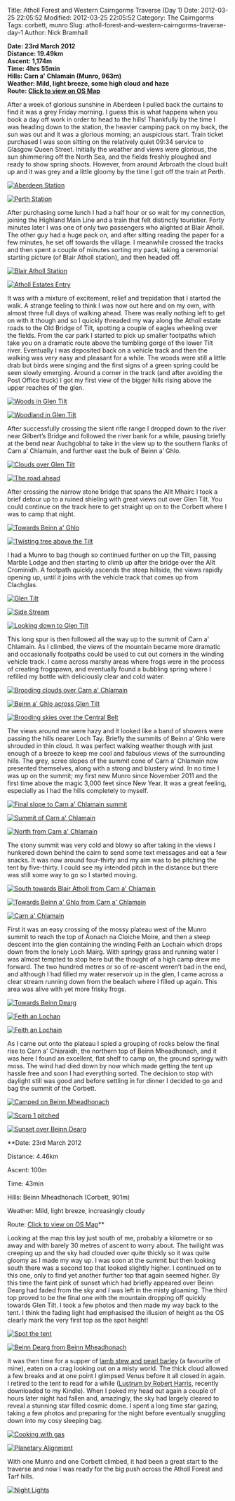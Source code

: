 Title: Atholl Forest and Western Cairngorms Traverse (Day 1)
Date: 2012-03-25 22:05:52
Modified: 2012-03-25 22:05:52
Category: The Cairngorms
Tags: corbett, munro
Slug: atholl-forest-and-western-cairngorms-traverse-day-1
Author: Nick Bramhall

**Date: 23rd March 2012  
Distance: 19.49km  
Ascent:  1,174m  
Time: 4hrs 55min  
Hills: Carn a' Chlamain (Munro, 963m)  
Weather: Mild, light breeze, some high cloud and haze  
Route: [Click to view on OS Map](http://www.invertedworld.co.uk/routes/report-card.php?year=2012&tripid=006)**



After a week of glorious sunshine in Aberdeen I pulled back the curtains to find it was a grey Friday morning. I guess this is what happens when you book a day off work in order to head to the hills! Thankfully by the time I was heading down to the station, the heavier camping pack on my back, the sun was out and it was a glorious morning; an auspicious start. Train ticket purchased I was soon sitting on the relatively quiet 09:34 service to Glasgow Queen Street. Initially the weather and views were glorious, the sun shimmering off the North Sea, and the fields freshly ploughed and ready to show spring shoots. However, from around Arbroath the cloud built up and it was grey and a little gloomy by the time I got off the train at Perth.

<!--more-->

[![Aberdeen Station](http://farm8.staticflickr.com/7230/6875444226_ca154dd15c_c.jpg)](http://www.flickr.com/photos/53725815@N00/6875444226)



[![Perth Station](http://farm8.staticflickr.com/7192/7021555179_441b33637c_c.jpg)](http://www.flickr.com/photos/53725815@N00/7021555179)



After purchasing some lunch I had a half hour or so wait for my connection, joining the Highland Main Line and a train that felt distinctly touristier. Forty minutes later I was one of only two passengers who alighted at Blair Atholl. The other guy had a huge pack on, and after sitting reading the paper for a few minutes, he set off towards the village. I meanwhile crossed the tracks and then spent a couple of minutes sorting my pack, taking a ceremonial starting picture (of Blair Atholl station), and then headed off.



[![Blair Atholl Station](http://farm8.staticflickr.com/7210/6875457424_e65fc5771b_c.jpg)](http://www.flickr.com/photos/53725815@N00/6875457424)



[![Atholl Estates Entry](http://farm8.staticflickr.com/7194/6875467344_dd012e2efe_c.jpg)](http://www.flickr.com/photos/53725815@N00/6875467344)



It was with a mixture of excitement, relief and trepidation that I started the walk. A strange feeling to think I was now out here and on my own, with almost three full days of walking ahead. There was really nothing left to get on with it though and so I quickly threaded my way along the Atholl estate roads to the Old Bridge of Tilt, spotting a couple of eagles wheeling over the fields. From the car park I started to pick up smaller footpaths which take you on a dramatic route above the tumbling gorge of the lower Tilt river. Eventually I was deposited back on a vehicle track and then the walking was very easy and pleasant for a while. The woods were still a little drab but birds were singing and the first signs of a green spring could be seen slowly emerging. Around a corner in the track (and after avoiding the Post Office truck) I got my first view of the bigger hills rising above the upper reaches of the glen.



[![Woods in Glen Tilt](http://farm8.staticflickr.com/7102/7021610623_be5f4ff97f_c.jpg)](http://www.flickr.com/photos/53725815@N00/7021610623)



[![Woodland in Glen Tilt](http://farm8.staticflickr.com/7111/6875518612_9883cbbd93_c.jpg)](http://www.flickr.com/photos/53725815@N00/6875518612)



After successfully crossing the silent rifle range I dropped down to the river near Gilbert’s Bridge and followed the river bank for a while, pausing briefly at the bend near Auchgobhal to take in the view up to the southern flanks of Carn a’ Chlamain, and further east the bulk of Beinn a’ Ghlo.



[![Clouds over Glen Tilt](http://farm8.staticflickr.com/7052/6875550546_b4675d5f9a_c.jpg)](http://www.flickr.com/photos/53725815@N00/6875550546)



[![The road ahead](http://farm8.staticflickr.com/7251/6875545374_48d378981e_c.jpg)](http://www.flickr.com/photos/53725815@N00/6875545374)



After crossing the narrow stone bridge that spans the Allt Mhairc I took a brief detour up to a ruined shieling with great views out over Glen Tilt. You could continue on the track here to get straight up on to the Corbett where I was to camp that night. 



[![Towards Beinn a' Ghlo](http://farm8.staticflickr.com/7108/7021660215_3c47e394c2_c.jpg)](http://www.flickr.com/photos/53725815@N00/7021660215)



[![Twisting tree above the Tilt](http://farm8.staticflickr.com/7241/6875577896_6d37a9b5d3_c.jpg)](http://www.flickr.com/photos/53725815@N00/6875577896)



I had a Munro to bag though so continued further on up the Tilt, passing Marble Lodge and then starting to climb up after the bridge over the Allt Crominidh. A footpath quickly ascends the steep hillside, the views rapidly opening up, until it joins with the vehicle track that comes up from Clachglas.



[![Glen Tilt](http://farm8.staticflickr.com/7184/7021721883_f276ab2d68_c.jpg)](http://www.flickr.com/photos/53725815@N00/7021721883)



[![Side Stream](http://farm8.staticflickr.com/7060/6875635984_cd7586d837_c.jpg)](http://www.flickr.com/photos/53725815@N00/6875635984)



[![Looking down to Glen Tilt](http://farm8.staticflickr.com/7054/7021750305_256b33c5fc_c.jpg)](http://www.flickr.com/photos/53725815@N00/7021750305)



This long spur is then followed all the way up to the summit of Carn a’ Chlamain. As I climbed, the views of the mountain became more dramatic and occasionally footpaths could be used to cut out corners in the winding vehicle track. I came across marshy areas where frogs were in the process of creating frogspawn, and eventually found a bubbling spring where I refilled my bottle with deliciously clear and cold water.



[![Brooding clouds over Carn a' Chlamain](http://farm8.staticflickr.com/7111/7021759161_0fbeefc170_c.jpg)](http://www.flickr.com/photos/53725815@N00/7021759161)



[![Beinn a' Ghlo across Glen Tilt](http://farm8.staticflickr.com/7103/6875675174_a79454f2a9_c.jpg)](http://www.flickr.com/photos/53725815@N00/6875675174)



[![Brooding skies over the Central Belt](http://farm7.staticflickr.com/6239/6875679506_615015dd84_c.jpg)](http://www.flickr.com/photos/53725815@N00/6875679506)



The views around me were hazy and it looked like a band of showers were passing the hills nearer Loch Tay. Briefly the summits of Beinn a’ Ghlo were shrouded in thin cloud. It was perfect walking weather though with just enough of a breeze to keep me cool and fabulous views of the surrounding hills. The grey, scree slopes of the summit cone of Carn a’ Chlamain now presented themselves, along with a strong and blustery wind. In no time I was up on the summit; my first new Munro since November 2011 and the first time above the magic 3,000 feet since New Year. It was a great feeling, especially as I had the hills completely to myself.



[![Final slope to Carn a' Chlamain summit](http://farm7.staticflickr.com/6043/7021870227_1cd5abe4f4_c.jpg)](http://www.flickr.com/photos/53725815@N00/7021870227)



[![Summit of Carn a' Chlamain](http://farm7.staticflickr.com/6104/7021892033_1e762e633e_c.jpg)](http://www.flickr.com/photos/53725815@N00/7021892033)



[![North from Carn a' Chlamain](http://farm7.staticflickr.com/6056/7021910613_b9388a7f6b_c.jpg)](http://www.flickr.com/photos/53725815@N00/7021910613)



The stony summit was very cold and blowy so after taking in the views I hunkered down behind the cairn to send some text messages and eat a few snacks. It was now around four-thirty and my aim was to be pitching the tent by five-thirty. I could see my intended pitch in the distance but there was still some way to go so I started moving.



[![South towards Blair Atholl from Carn a' Chlamain](http://farm7.staticflickr.com/6228/6875823084_4e33e3a6bc_c.jpg)](http://www.flickr.com/photos/53725815@N00/6875823084)



[![Towards Beinn a' Ghlo from Carn a' Chlamain](http://farm8.staticflickr.com/7115/6875798778_c17e9906bc_c.jpg)](http://www.flickr.com/photos/53725815@N00/6875798778)



[![Carn a' Chlamain](http://farm7.staticflickr.com/6102/7021965955_63a66bc137_c.jpg)](http://www.flickr.com/photos/53725815@N00/7021965955)



First it was an easy crossing of the mossy plateau west of the Munro summit to reach the top of Aonach na Cloiche Moire, and then a steep descent into the glen containing the winding Feith an Lochain which drops down from the lonely Loch Mairg. With springy grass and running water I was almost tempted to stop here but the thought of a high camp drew me forward. The two hundred metres or so of re-ascent weren’t bad in the end, and although I had filled my water reservoir up in the glen, I came across a clear stream running down from the bealach where I filled up again. This area was alive with yet more frisky frogs.



[![Towards Beinn Dearg](http://farm7.staticflickr.com/6107/7021988567_50bd7a8dbb_c.jpg)](http://www.flickr.com/photos/53725815@N00/7021988567)



[![Feith an Lochan](http://farm7.staticflickr.com/6037/6875893668_647ed5c16a_c.jpg)](http://www.flickr.com/photos/53725815@N00/6875893668)



[![Feith an Lochain](http://farm7.staticflickr.com/6093/6875914362_a359e2c4b6_c.jpg)](http://www.flickr.com/photos/53725815@N00/6875914362)



As I came out onto the plateau I spied a grouping of rocks below the final rise to Carn a' Chiaraidh, the northern top of Beinn Mheadhonach, and it was here I found an excellent, flat shelf to camp on, the ground springy with moss. The wind had died down by now which made getting the tent up hassle free and soon I had everything sorted. The decision to stop with daylight still was good and before settling in for dinner I decided to go and bag the summit of the Corbett.



[![Camped on Beinn Mheadhonach](http://farm7.staticflickr.com/6240/6875924490_732993a7d6_c.jpg)](http://www.flickr.com/photos/53725815@N00/6875924490)



[![Scarp 1 pitched](http://farm7.staticflickr.com/6222/6875943122_b28466f0e8_c.jpg)](http://www.flickr.com/photos/53725815@N00/6875943122)



[![Sunset over Beinn Dearg](http://farm7.staticflickr.com/6053/6875950954_bf892d1e5e_c.jpg)](http://www.flickr.com/photos/53725815@N00/6875950954)



**Date: 23rd March 2012  


Distance: 4.46km  


Ascent:  100m  


Time: 43min  


Hills: Beinn Mheadhonach (Corbett, 901m)  


Weather: Mild, light breeze, increasingly cloudy  


Route: [Click to view on OS Map](http://www.invertedworld.co.uk/routes/report-card.php?year=2012&tripid=006)**



Looking at the map this lay just south of me, probably a kilometre or so away and with barely 30 metres of ascent to worry about. The twilight was creeping up and the sky had clouded over quite thickly so it was quite gloomy as I made my way up. I was soon at the summit but then looking south there was a second top that looked slightly higher. I continued on to this one, only to find yet another further top that again seemed higher. By this time the faint pink of sunset which had briefly appeared over Beinn Dearg had faded from the sky and I was left in the misty gloaming. The third top proved to be the final one with the mountain dropping off quickly towards Glen Tilt. I took a few photos and then made my way back to the tent. I think the fading light had emphasised the illusion of height as the OS clearly mark the very first top as the spot height!



[![Spot the tent](http://farm7.staticflickr.com/6060/7022061059_b6415b1d2f_c.jpg)](http://www.flickr.com/photos/53725815@N00/7022061059)



[![Beinn Dearg from Beinn Mheadhonach](http://farm7.staticflickr.com/6043/6875965066_83d3174c5e_c.jpg)](http://www.flickr.com/photos/53725815@N00/6875965066)



It was then time for a supper of [lamb stew and pearl barley](https://www.fuizionfreezedriedfood.com/productitem.aspx?prodid=5c3d4675-fa06-4fb7-bec5-66710f5cd8fe) (a favourite of mine), eaten on a crag looking out on a misty world. The thick cloud allowed a few breaks and at one point I glimpsed Venus before it all closed in again. I retired to the tent to read for a while ([Lustrum by Robert Harris](http://www.amazon.co.uk/Lustrum-Robert-Harris/dp/0091801001), recently downloaded to my Kindle). When I poked my head out again a couple of hours later night had fallen and, amazingly, the sky had largely cleared to reveal a stunning star filled cosmic dome. I spent a long time star gazing, taking a few photos and preparing for the night before eventually snuggling down into my cosy sleeping bag.



[![Cooking with gas](http://farm7.staticflickr.com/6239/7022083969_de06d19261_c.jpg)](http://www.flickr.com/photos/53725815@N00/7022083969)



[![Planetary Alignment](http://farm7.staticflickr.com/6039/7022100183_64007b7947_c.jpg)](http://www.flickr.com/photos/53725815@N00/7022100183)



With one Munro and one Corbett climbed, it had been a great start to the traverse and now I was ready for the big push across the Atholl Forest and Tarf hills.



[![Night Lights](http://farm7.staticflickr.com/6037/7018786291_89a62e7fc2_c.jpg)](http://www.flickr.com/photos/53725815@N00/7018786291)
